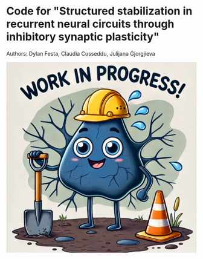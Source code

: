 # Code for "Structured stabilization in recurrent neural circuits through inhibitory synaptic plasticity"

Authors: Dylan Festa, Claudia Cusseddu, Julijana Gjorgjieva

<img src="ImagesForReadme/work_in_progress.webp" alt="Work in progress!" width="600"/>

